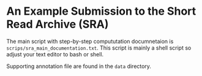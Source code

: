 # An Example Submission to the Short Read Archive (SRA)

The main script with step-by-step compututation documnetaion is `scrips/sra_main_documentation.txt`. This script is mainly a shell script so adjust your text editor to bash or shell.

Supporting annotation file are found in the `data` directory.
